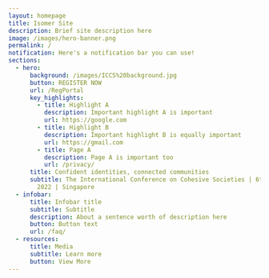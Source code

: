 ```yaml
---
layout: homepage
title: Isomer Site
description: Brief site description here
image: /images/hero-banner.png
permalink: /
notification: Here's a notification bar you can use!
sections:
  - hero:
      background: /images/ICCS%20background.jpg
      button: REGISTER NOW
      url: /RegPortal
      key_highlights:
        - title: Highlight A
          description: Important highlight A is important
          url: https://google.com
        - title: Highlight B
          description: Important highlight B is equally important
          url: https://gmail.com
        - title: Page A
          description: Page A is important too
          url: /privacy/
      title: Confident identities, connected communities
      subtitle: The International Conference on Cohesive Societies | 6th-8th September
        2022 | Singapore
  - infobar:
      title: Infobar title
      subtitle: Subtitle
      description: About a sentence worth of description here
      button: Button text
      url: /faq/
  - resources:
      title: Media
      subtitle: Learn more
      button: View More
---
```

